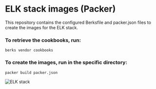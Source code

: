 # ELK stack images (Packer)

This repository contains the configured Berksfile and packer.json files to create the images for the ELK stack.

### To retrieve the cookbooks, run:

```
berks vendor cookbooks
```

### To create the images, run in the specific directory:

```
packer build packer.json
```

![ELK stack](https://fiverr-res.cloudinary.com/images/t_main1,q_auto,f_auto/gigs/114190066/original/d1ae46a27bd3de1dbafa0521c5943ae2ebd7ea66/setup-elk-stack-on-aws-or-google-cloud.png)
